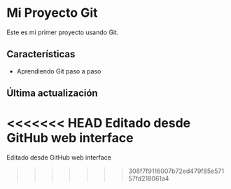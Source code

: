 # Mi Proyecto Git

Este es mi primer proyecto usando Git.


## Características
- Aprendiendo Git paso a paso

## Última actualización
<<<<<<< HEAD
Editado desde GitHub web interface
=======
Editado desde GitHub web interface
>>>>>>> 308f7f9116007b72ed479f85e57157fd218061a4
